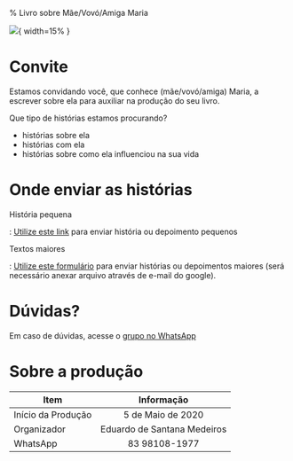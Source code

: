 % Livro sobre Mãe/Vovó/Amiga Maria

![](https://user-images.githubusercontent.com/3603111/81078861-25142480-8ec5-11ea-9556-18f0d8bd21dc.jpeg){ width=15% }



# Convite
Estamos convidando você, que conhece (mãe/vovó/amiga) Maria, a escrever sobre ela para auxiliar na produção do seu livro.

Que tipo de histórias estamos procurando?

- histórias sobre ela
- histórias com ela
- histórias sobre como ela influenciou na sua vida


# Onde enviar as histórias

História pequena

:   [Utilize este link](https://forms.gle/tC2NV9MQ1Lz9F4eJ7) para enviar história ou depoimento pequenos


Textos maiores

:   [Utilize este formulário](https://forms.gle/MT4B6yLgnDWiVFgX7) para enviar histórias ou depoimentos maiores (será necessário anexar arquivo através de e-mail do google).


# Dúvidas?

Em caso de dúvidas, acesse o [grupo no WhatsApp](https://chat.whatsapp.com/CgVJiQy3BxIJjNMJrErKEw)

# Sobre a produção

| Item               | Informação        |
|--------------------|:-----------------:|
| Início da Produção | 5 de Maio de 2020 |
| Organizador| Eduardo de Santana Medeiros |
| WhatsApp | 83 98108-1977 |
